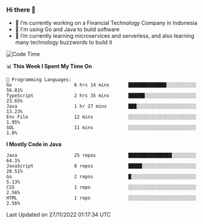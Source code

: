 ### Hi there 👋

<!--
**mazzama/mazzama** is a ✨ _special_ ✨ repository because its `README.md` (this file) appears on your GitHub profile.

Here are some ideas to get you started:

- 🔭 I’m currently working on ...
- 🌱 I’m currently learning ...
- 👯 I’m looking to collaborate on ...
- 🤔 I’m looking for help with ...
- 💬 Ask me about ...
- 📫 How to reach me: ...
- 😄 Pronouns: ...
- ⚡ Fun fact: ...
-->

- 🔭 I’m currently working on a Financial Technology Company in Indonesia
- :gun: I'm using Go and Java to build software
- 🌱 I’m currently learning microservices and serverless, and also learning many technology buzzwords to build it

<!--START_SECTION:waka-->
![Code Time](http://img.shields.io/badge/Code%20Time-2%2C440%20hrs%2018%20mins-blue)

📊 **This Week I Spent My Time On** 

```text
💬 Programming Languages: 
Go                       6 hrs 14 mins       ██████████████░░░░░░░░░░░   56.81% 
TypeScript               2 hrs 35 mins       ██████░░░░░░░░░░░░░░░░░░░   23.65% 
Java                     1 hr 27 mins        ███░░░░░░░░░░░░░░░░░░░░░░   13.23% 
Env File                 12 mins             ░░░░░░░░░░░░░░░░░░░░░░░░░   1.95% 
SQL                      11 mins             ░░░░░░░░░░░░░░░░░░░░░░░░░   1.8%

```

**I Mostly Code in Java** 

```text
Java                     25 repos            ████████████████░░░░░░░░░   64.1% 
JavaScript               8 repos             █████░░░░░░░░░░░░░░░░░░░░   20.51% 
Go                       2 repos             █░░░░░░░░░░░░░░░░░░░░░░░░   5.13% 
CSS                      1 repo              ░░░░░░░░░░░░░░░░░░░░░░░░░   2.56% 
HTML                     1 repo              ░░░░░░░░░░░░░░░░░░░░░░░░░   2.56%

```



 Last Updated on 27/11/2022 01:17:34 UTC
<!--END_SECTION:waka-->
